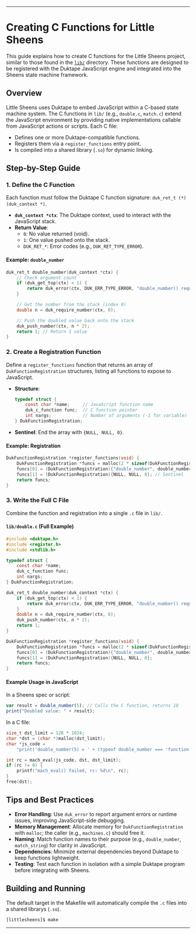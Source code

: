 ---

# Creating C Functions for Little Sheens

This guide explains how to create C functions for the Little Sheens project, similar to those found in the [`lib/`](https://github.com/stepherg/littlesheens/tree/master/lib) directory. These functions are designed to be registered with the Duktape JavaScript engine and integrated into the Sheens state machine framework.

## Overview

Little Sheens uses Duktape to embed JavaScript within a C-based state machine system. The C functions in `lib/` (e.g., `double.c`, `match.c`) extend the JavaScript environment by providing native implementations callable from JavaScript actions or scripts. Each C file:
- Defines one or more Duktape-compatible functions.
- Registers them via a `register_functions` entry point.
- Is compiled into a shared library (`.so`) for dynamic linking.

## Step-by-Step Guide

### 1. Define the C Function
Each function must follow the Duktape C function signature: `duk_ret_t (*)(duk_context *)`.
- **`duk_context *ctx`**: The Duktape context, used to interact with the JavaScript stack.
- **Return Value**: 
  - `0`: No value returned (void).
  - `1`: One value pushed onto the stack.
  - `DUK_RET_*`: Error codes (e.g., `DUK_RET_TYPE_ERROR`).

#### Example: `double_number`
```c
duk_ret_t double_number(duk_context *ctx) {
    // Check argument count
    if (duk_get_top(ctx) < 1) {
        return duk_error(ctx, DUK_ERR_TYPE_ERROR, "double_number() requires 1 argument");
    }

    // Get the number from the stack (index 0)
    double n = duk_require_number(ctx, 0);

    // Push the doubled value back onto the stack
    duk_push_number(ctx, n * 2);
    return 1; // Return 1 value
}
```

### 2. Create a Registration Function
Define a `register_functions` function that returns an array of `DukFunctionRegistration` structures, listing all functions to expose to JavaScript.
- **Structure**: 
  ```c
  typedef struct {
      const char *name;     // JavaScript function name
      duk_c_function func;  // C function pointer
      int nargs;            // Number of arguments (-1 for variable)
  } DukFunctionRegistration;
  ```
- **Sentinel**: End the array with `{NULL, NULL, 0}`.

#### Example: Registration
```c
DukFunctionRegistration *register_functions(void) {
    DukFunctionRegistration *funcs = malloc(2 * sizeof(DukFunctionRegistration));
    funcs[0] = (DukFunctionRegistration){"double_number", double_number, 1};
    funcs[1] = (DukFunctionRegistration){NULL, NULL, 0}; // Sentinel
    return funcs;
}
```

### 3. Write the Full C File
Combine the function and registration into a single `.c` file in `lib/`.

#### `lib/double.c` (Full Example)
```c
#include <duktape.h>
#include <register.h>
#include <stdlib.h>

typedef struct {
    const char *name;
    duk_c_function func;
    int nargs;
} DukFunctionRegistration;

duk_ret_t double_number(duk_context *ctx) {
    if (duk_get_top(ctx) < 1) {
        return duk_error(ctx, DUK_ERR_TYPE_ERROR, "double_number() requires 1 argument");
    }
    double n = duk_require_number(ctx, 0);
    duk_push_number(ctx, n * 2);
    return 1;
}

DukFunctionRegistration *register_functions(void) {
    DukFunctionRegistration *funcs = malloc(2 * sizeof(DukFunctionRegistration));
    funcs[0] = (DukFunctionRegistration){"double_number", double_number, 1};
    funcs[1] = (DukFunctionRegistration){NULL, NULL, 0};
    return funcs;
}
```


#### Example Usage in JavaScript
In a Sheens spec or script:
```javascript
var result = double_number(5); // Calls the C function, returns 10
print("Doubled value: " + result);
```

In a C file:
```c
size_t dst_limit = 128 * 1024;
char *dst = (char *)malloc(dst_limit);
char *js_code =
    "print('double_number(5) = ' + (typeof double_number === 'function' ? double_number(5) : 'not found'));\n";

int rc = mach_eval(js_code, dst, dst_limit);
if (rc != 0) {
    printf("mach_eval() failed, rc: %d\n", rc);
}
free(dst);
```

## Tips and Best Practices

- **Error Handling**: Use `duk_error` to report argument errors or runtime issues, improving JavaScript-side debugging.
- **Memory Management**: Allocate memory for `DukFunctionRegistration` with `malloc`; the caller (e.g., `machines.c`) should free it.
- **Naming**: Match function names to their purpose (e.g., `double_number`, `match_string`) for clarity in JavaScript.
- **Dependencies**: Minimize external dependencies beyond Duktape to keep functions lightweight.
- **Testing**: Test each function in isolation with a simple Duktape program before integrating with Sheens.

## Building and Running

The default target in the Makefile will automatically compile the `.c` files into a shared librarys (`.so`).

```bash
[littlesheens]$ make
```

---